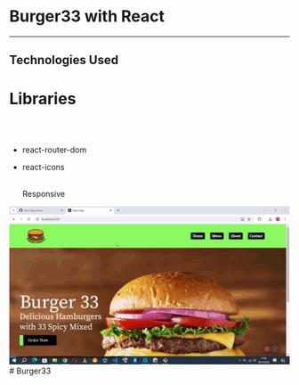 <h1>Burger33 with React  </h1>

<hr>

<h2>Technologies Used</h2>

<p>

# Libraries

</br></br>

- react-router-dom
  </br>
- react-icons
  </br>


  </br> Responsive </p>

![](/Burger33.gif)# Burger33
